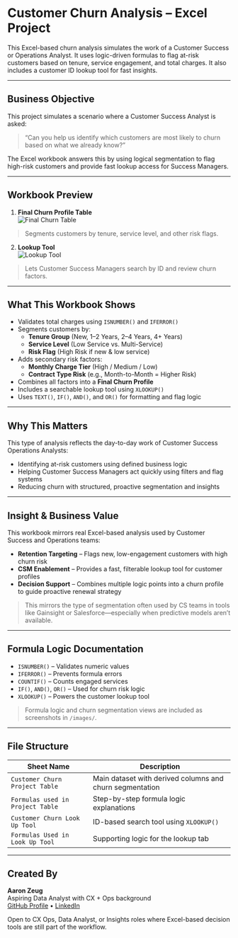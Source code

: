 # Customer Churn Analysis – Excel Project

This Excel-based churn analysis simulates the work of a Customer Success or Operations Analyst. It uses logic-driven formulas to flag at-risk customers based on tenure, service engagement, and total charges. It also includes a customer ID lookup tool for fast insights.

---
## Business Objective

This project simulates a scenario where a Customer Success Analyst is asked:

> “Can you help us identify which customers are most likely to churn based on what we already know?”

The Excel workbook answers this by using logical segmentation to flag high-risk customers and provide fast lookup access for Success Managers.

---

## Workbook Preview

1. **Final Churn Profile Table**  
![Final Churn Table](images/Final_Churn_Table_3.png)  
> Segments customers by tenure, service level, and other risk flags.

2. **Lookup Tool**  
![Lookup Tool](images/Lookup_Tool.png)  
> Lets Customer Success Managers search by ID and review churn factors.

---

## What This Workbook Shows

- Validates total charges using `ISNUMBER()` and `IFERROR()`  
- Segments customers by:
  - **Tenure Group** (New, 1–2 Years, 2–4 Years, 4+ Years)  
  - **Service Level** (Low Service vs. Multi-Service)  
  - **Risk Flag** (High Risk if new & low service)  
- Adds secondary risk factors:
  - **Monthly Charge Tier** (High / Medium / Low)  
  - **Contract Type Risk** (e.g., Month-to-Month = Higher Risk)  
- Combines all factors into a **Final Churn Profile**  
- Includes a searchable lookup tool using `XLOOKUP()`  
- Uses `TEXT()`, `IF()`, `AND()`, and `OR()` for formatting and flag logic

---

## Why This Matters

This type of analysis reflects the day-to-day work of Customer Success Operations Analysts:

- Identifying at-risk customers using defined business logic  
- Helping Customer Success Managers act quickly using filters and flag systems  
- Reducing churn with structured, proactive segmentation and insights

---
## Insight & Business Value

This workbook mirrors real Excel-based analysis used by Customer Success and Operations teams:

- **Retention Targeting** – Flags new, low-engagement customers with high churn risk  
- **CSM Enablement** – Provides a fast, filterable lookup tool for customer profiles  
- **Decision Support** – Combines multiple logic points into a churn profile to guide proactive renewal strategy  

> This mirrors the type of segmentation often used by CS teams in tools like Gainsight or Salesforce—especially when predictive models aren’t available.

---

## Formula Logic Documentation

- `ISNUMBER()` – Validates numeric values  
- `IFERROR()` – Prevents formula errors  
- `COUNTIF()` – Counts engaged services  
- `IF()`, `AND()`, `OR()` – Used for churn risk logic  
- `XLOOKUP()` – Powers the customer lookup tool  

> Formula logic and churn segmentation views are included as screenshots in `/images/`.

---

## File Structure

| Sheet Name                      | Description                                                |
|----------------------------------|------------------------------------------------------------|
| `Customer Churn Project Table`   | Main dataset with derived columns and churn segmentation   |
| `Formulas used in Project Table` | Step-by-step formula logic explanations                    |
| `Customer Churn Look Up Tool`    | ID-based search tool using `XLOOKUP()`                     |
| `Formulas Used in Look Up Tool`  | Supporting logic for the lookup tab                        |


---

## Created By

**Aaron Zeug**  
Aspiring Data Analyst with CX + Ops background  
[GitHub Profile](https://github.com/Gray135) • [LinkedIn](https://www.linkedin.com/in/aaronzeug)

Open to CX Ops, Data Analyst, or Insights roles where Excel-based decision tools are still part of the workflow.
